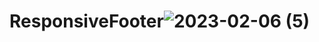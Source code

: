 # ResponsiveFooter![2023-02-06 (5)](https://user-images.githubusercontent.com/111579457/217001959-e529fdeb-94a2-43df-9b07-e5bb3fe5b34c.png)
